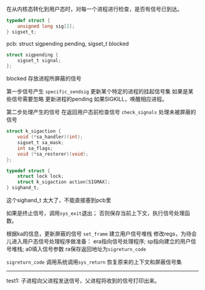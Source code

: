 在从内核态转化到用户态时，对每一个进程进行检查，是否有信号已到达。

```c
typedef struct {
    unsigned long sig[2];
} sigset_t;
```

pcb: struct sigpending pending, sigset_t blocked
```c
struct sigpending {
    sigset_t signal;
};
```
blocked 存放进程所屏蔽的信号


第一步信号产生
`specific_sendsig` 更新某个特定的进程的挂起信号集
如果是某些信号需要忽略
更新进程的pending
如果SIGKILL，唤醒相应进程。 



第二步处理产生的信号
在返回用户态前检查信号 `check_signals`
处理未被屏蔽的信号

```c
struct k_sigaction {
    void (*sa_handler)(int);
    sigset_t sa_mask;
    int sa_flags;
    void (*sa_restorer)(void);
};
```


```c
typedef struct {
    struct lock lock;
    struct k_sigaction action[SIGMAX];
} sighand_t;
```
这个sighand_t 太大了，不能直接塞到pcb里

如果是终止信号，调用`sys_exit`退出；
否则保存当前上下文，执行信号处理函数。

根据ka的信息，更新屏蔽的信号
`set_frame` 建立用户信号堆栈
修改regs，为待会儿进入用户态信号处理程序做准备：
era指向信号处理程序;
sp指向建立的用户信号堆栈;
a0填入信号参数
ra保存返回地址为`sigreturn_code`

`sigreturn_code`
调用系统调用`sys_return`
恢复原来的上下文和屏蔽信号集

-------------------------------------------------------
test1:
子进程向父进程发送信号，父进程将收到的信号打印出来。
